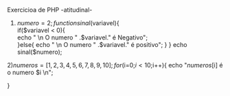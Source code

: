 Exercicioa de PHP -atitudinal-

1) $numero=2;     
  function sinal($variavel){  
     if($variavel < 0){  
    echo " \n O numero " .$variavel." é Negativo";    
     }else{
     echo " \n O numero " .$variavel." é positivo";
     }
   }
  echo sinal($numero);

2)$numeros=[1,2,3,4,5,6,7,8,9,10];                                                                                                                                                                                                                       
for($i=0;$i<10;$i++){
    echo "$numeros[$i] é o numero $i \n";
    
}
